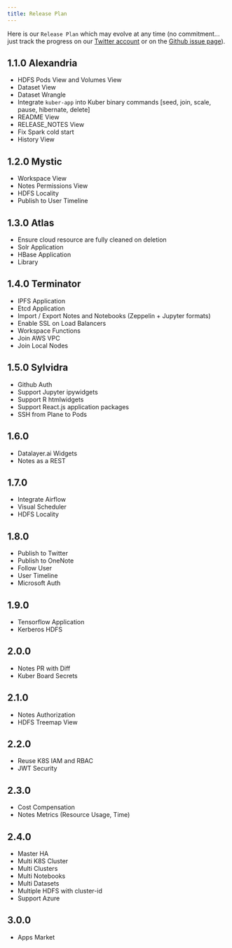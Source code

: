 ```yaml
---
title: Release Plan
---
```


Here is our `Release Plan` which may evolve at any time (no commitment... just track the progress on our [Twitter account](https://twitter.com/datalayerio) or on the [Github issue page](https://github.com/datalayer/datalayer/issues)).

## 1.1.0 Alexandria

+ HDFS Pods View and Volumes View
+ Dataset View
+ Dataset Wrangle
+ Integrate `kuber-app` into Kuber binary commands [seed, join, scale, pause, hibernate, delete]
+ README View
+ RELEASE_NOTES View
+ Fix Spark cold start
+ History View

## 1.2.0 Mystic

+ Workspace View
+ Notes Permissions View
+ HDFS Locality
+ Publish to User Timeline

## 1.3.0 Atlas

+ Ensure cloud resource are fully cleaned on deletion
+ Solr Application
+ HBase Application
+ Library

## 1.4.0 Terminator

+ IPFS Application
+ Etcd Application
+ Import / Export Notes and Notebooks (Zeppelin + Jupyter formats)
+ Enable SSL on Load Balancers
+ Workspace Functions
+ Join AWS VPC
+ Join Local Nodes

## 1.5.0 Sylvidra

+ Github Auth
+ Support Jupyter ipywidgets
+ Support R htmlwidgets
+ Support React.js application packages
+ SSH from Plane to Pods

## 1.6.0

+ Datalayer.ai Widgets
+ Notes as a REST

## 1.7.0

+ Integrate Airflow
+ Visual Scheduler
+ HDFS Locality

## 1.8.0

+ Publish to Twitter
+ Publish to OneNote
+ Follow User
+ User Timeline
+ Microsoft Auth

## 1.9.0

+ Tensorflow Application
+ Kerberos HDFS

## 2.0.0

+ Notes PR with Diff
+ Kuber Board Secrets

## 2.1.0

+ Notes Authorization
+ HDFS Treemap View

## 2.2.0

+ Reuse K8S IAM and RBAC
+ JWT Security

## 2.3.0

+ Cost Compensation
+ Notes Metrics (Resource Usage, Time)

## 2.4.0

+ Master HA
+ Multi K8S Cluster
+ Multi Clusters
+ Multi Notebooks
+ Multi Datasets
+ Multiple HDFS with cluster-id
+ Support Azure

## 3.0.0

+ Apps Market

<!--
+ datalayer-contrib kubicorn branch (for AWS EIP address)
vendor/github.com/kris-nova/kubicorn/cloud/amazon/public/resources/launchconfiguration.go 			
            logger.Debug("Attempting to lookup master IP for node registration..")
 			input := &ec2.DescribeInstancesInput{
 				Filters: []*ec2.Filter{
+					{
+						Name:   S("tag:Cost"),
+						Values: []*string{S("kuber")},
+					},
 					{
 						Name:   S("tag:Name"),
 						Values: []*string{S(fmt.Sprintf("%s.master", immutable.Name))},
+ kuber create --name my-kuber --num-workers 3 --cloud aws --auth twitter - apps hdfs,spark,spitfire,kuber-board
 + parameter description http://docs.datalayer.io/docs/kuber/ -> automatically clone the repo you give on the notebook with --repo...
+ Test lower case viper.BindPFlag("microsoftredirect", serverCmd.PersistentFlags().Lookup("microsoft-redirect"))? 
+ Reuse as much as possible of k8s-dashboard source code
+ Benchmark Performance
+ Golang check for SSL on HTTP request
+ Revisit this.xxx = window['xxx']
+ Support IPython Kernels
+ Jupyter Application
+ R (RStudio, Shiny and Sparklyr) Application
-->

